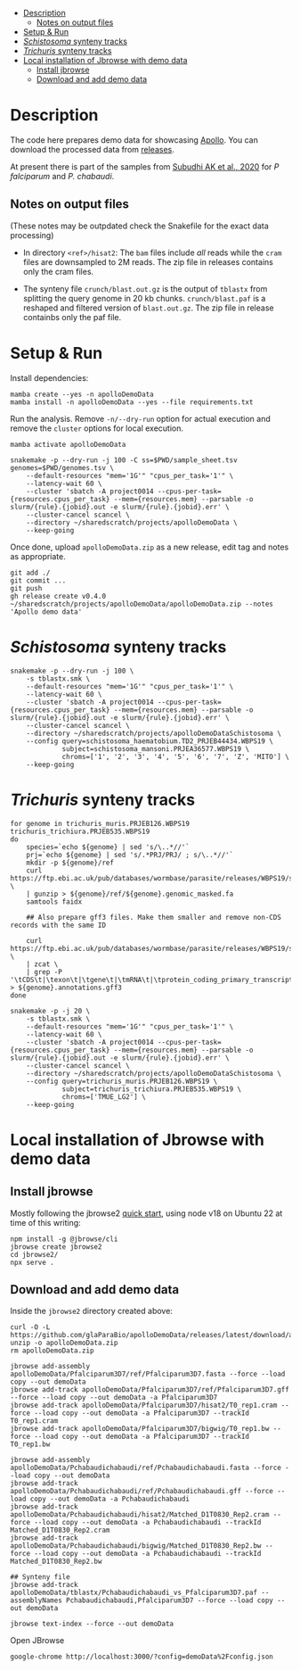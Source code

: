 <!-- vim-markdown-toc GFM -->

* [Description](#description)
    * [Notes on output files](#notes-on-output-files)
* [Setup & Run](#setup--run)
* [*Schistosoma* synteny tracks](#schistosoma-synteny-tracks)
* [*Trichuris* synteny tracks](#trichuris-synteny-tracks)
* [Local installation of Jbrowse with demo data](#local-installation-of-jbrowse-with-demo-data)
    * [Install jbrowse](#install-jbrowse)
    * [Download and add demo data](#download-and-add-demo-data)

<!-- vim-markdown-toc -->

# Description

The code here prepares demo data for showcasing
[Apollo](https://github.com/GMOD/Apollo3). You can download the processed data
from [releases](https://github.com/glaParaBio/apolloDemoData/releases).

At present there is part of the samples from [Subudhi AK et al.,
2020](https://pubmed.ncbi.nlm.nih.gov/32488076/) for *P falciparum* and *P.
chabaudi*.

## Notes on output files

(These notes may be outpdated check the Snakefile for the exact data processing)

* In directory `<ref>/hisat2`: The `bam` files include *all* reads while the
  `cram` files are downsampled to 2M reads. The zip file in releases contains
  only the cram files.

* The synteny file `crunch/blast.out.gz` is the output of `tblastx` from
  splitting the query genome in 20 kb chunks. `crunch/blast.paf` is a reshaped
  and filtered version of `blast.out.gz`. The zip file in release containbs
  only the paf file.

# Setup & Run

Install dependencies:

```
mamba create --yes -n apolloDemoData
mamba install -n apolloDemoData --yes --file requirements.txt
```

Run the analysis. Remove `-n/--dry-run` option for actual execution and remove
the `cluster` options for local execution.

```
mamba activate apolloDemoData

snakemake -p --dry-run -j 100 -C ss=$PWD/sample_sheet.tsv genomes=$PWD/genomes.tsv \
    --default-resources "mem='1G'" "cpus_per_task='1'" \
    --latency-wait 60 \
    --cluster 'sbatch -A project0014 --cpus-per-task={resources.cpus_per_task} --mem={resources.mem} --parsable -o slurm/{rule}.{jobid}.out -e slurm/{rule}.{jobid}.err' \
    --cluster-cancel scancel \
    --directory ~/sharedscratch/projects/apolloDemoData \
    --keep-going
```

Once done, upload `apolloDemoData.zip` as a new release, edit tag and notes as
appropriate.

```
git add ./
git commit ...
git push
gh release create v0.4.0 ~/sharedscratch/projects/apolloDemoData/apolloDemoData.zip --notes 'Apollo demo data'
```

# *Schistosoma* synteny tracks

```
snakemake -p --dry-run -j 100 \
    -s tblastx.smk \
    --default-resources "mem='1G'" "cpus_per_task='1'" \
    --latency-wait 60 \
    --cluster 'sbatch -A project0014 --cpus-per-task={resources.cpus_per_task} --mem={resources.mem} --parsable -o slurm/{rule}.{jobid}.out -e slurm/{rule}.{jobid}.err' \
    --cluster-cancel scancel \
    --directory ~/sharedscratch/projects/apolloDemoDataSchistosoma \
    --config query=schistosoma_haematobium.TD2_PRJEB44434.WBPS19 \
             subject=schistosoma_mansoni.PRJEA36577.WBPS19 \
             chroms=['1', '2', '3', '4', '5', '6', '7', 'Z', 'MITO'] \
    --keep-going
```

# *Trichuris* synteny tracks

```
for genome in trichuris_muris.PRJEB126.WBPS19 trichuris_trichiura.PRJEB535.WBPS19
do
    species=`echo ${genome} | sed 's/\..*//'`
    prj=`echo ${genome} | sed 's/.*PRJ/PRJ/ ; s/\..*//'`
    mkdir -p ${genome}/ref
    curl https://ftp.ebi.ac.uk/pub/databases/wormbase/parasite/releases/WBPS19/species/${species}/${prj}/${genome}.genomic_masked.fa.gz \
    | gunzip > ${genome}/ref/${genome}.genomic_masked.fa
    samtools faidx

    ## Also prepare gff3 files. Make them smaller and remove non-CDS records with the same ID

    curl https://ftp.ebi.ac.uk/pub/databases/wormbase/parasite/releases/WBPS19/species/${species}/${prj}/${genome}.annotations.gff3.gz \
    | zcat \
    | grep -P '\tCDS\t|\texon\t|\tgene\t|\tmRNA\t|\tprotein_coding_primary_transcript\t|\trRNA\t|\tsnRNA\t|\ttRNA\t|\tnontranslating_CDS\t|^##' > ${genome}.annotations.gff3
done
```

```
snakemake -p -j 20 \
    -s tblastx.smk \
    --default-resources "mem='1G'" "cpus_per_task='1'" \
    --latency-wait 60 \
    --cluster 'sbatch -A project0014 --cpus-per-task={resources.cpus_per_task} --mem={resources.mem} --parsable -o slurm/{rule}.{jobid}.out -e slurm/{rule}.{jobid}.err' \
    --cluster-cancel scancel \
    --directory ~/sharedscratch/projects/apolloDemoDataSchistosoma \
    --config query=trichuris_muris.PRJEB126.WBPS19 \
             subject=trichuris_trichiura.PRJEB535.WBPS19 \
             chroms=['TMUE_LG2'] \
    --keep-going
```

# Local installation of Jbrowse with demo data

## Install jbrowse

Mostly following the jbrowse2 [quick
start](https://jbrowse.org/jb2/docs/quickstart_web/), using node v18 on Ubuntu 22 at
time of this writing:

```
npm install -g @jbrowse/cli
jbrowse create jbrowse2
cd jbrowse2/
npx serve .
```

## Download and add demo data

Inside the `jbrowse2` directory created above:

```
curl -O -L https://github.com/glaParaBio/apolloDemoData/releases/latest/download/apolloDemoData.zip
unzip -o apolloDemoData.zip
rm apolloDemoData.zip

jbrowse add-assembly apolloDemoData/Pfalciparum3D7/ref/Pfalciparum3D7.fasta --force --load copy --out demoData
jbrowse add-track apolloDemoData/Pfalciparum3D7/ref/Pfalciparum3D7.gff --force --load copy --out demoData -a Pfalciparum3D7
jbrowse add-track apolloDemoData/Pfalciparum3D7/hisat2/T0_rep1.cram --force --load copy --out demoData -a Pfalciparum3D7 --trackId T0_rep1.cram
jbrowse add-track apolloDemoData/Pfalciparum3D7/bigwig/T0_rep1.bw --force --load copy --out demoData -a Pfalciparum3D7 --trackId T0_rep1.bw

jbrowse add-assembly apolloDemoData/Pchabaudichabaudi/ref/Pchabaudichabaudi.fasta --force --load copy --out demoData
jbrowse add-track apolloDemoData/Pchabaudichabaudi/ref/Pchabaudichabaudi.gff --force --load copy --out demoData -a Pchabaudichabaudi
jbrowse add-track apolloDemoData/Pchabaudichabaudi/hisat2/Matched_D1T0830_Rep2.cram --force --load copy --out demoData -a Pchabaudichabaudi --trackId Matched_D1T0830_Rep2.cram
jbrowse add-track apolloDemoData/Pchabaudichabaudi/bigwig/Matched_D1T0830_Rep2.bw --force --load copy --out demoData -a Pchabaudichabaudi --trackId Matched_D1T0830_Rep2.bw

## Synteny file
jbrowse add-track apolloDemoData/tblastx/Pchabaudichabaudi_vs_Pfalciparum3D7.paf --assemblyNames Pchabaudichabaudi,Pfalciparum3D7 --force --load copy --out demoData

jbrowse text-index --force --out demoData
```

Open JBrowse

```
google-chrome http://localhost:3000/?config=demoData%2Fconfig.json
```
